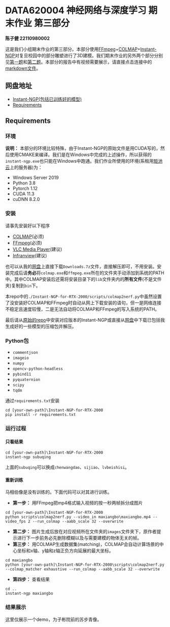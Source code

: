 # DATA620004 神经网络与深度学习 期末作业 第三部分

**陈子健 22110980002**

这是我们小组期末作业的第三部分。本部分使用[FFmpeg](https://github.com/FFmpeg/FFmpeg)+[COLMAP](https://github.com/colmap/colmap)+[Instant-NGP](https://github.com/NVlabs/instant-ngp)对复旦校园中的部分雕塑进行了3D建模。我们期末作业的另外两个部分分别见[第一题]()和[第二题]()。本部分的报告中有视频需要展示，请直接点击连接中的[markdown文件](./report.md)。

## 网盘地址

- [Instant-NGP(包括已训练好的模型)](https://pan.baidu.com/s/1EnPhPK0G0YvNiNfH8OCGLA?pwd=x8ew)
- [Requirements](https://pan.baidu.com/s/1QoyVv9NJitTBoE42pR-jBw?pwd=mq26)

## Requirements

### 环境

**说明：** 本部分的环境比较特殊，由于Instant-NGP的原始文件是用CUDA写的，然后使用CMAKE来编译。我们是在Windows中完成的上述操作，所以获得的`instant-ngp.exe`也只能在Windows中跑通。我们作业所使用的环境(系租用[矩池云](https://matgo.cn)上的服务器)为：
- Windows Server 2019
- Python 3.8
- Pytorch 1.12
- CUDA 11.3
- cuDNN 8.2.0

### 安装

请事先安装好以下程序

- [COLMAP](https://demuc.de/colmap/#download)(必须)
- [FFmpeg](https://ffmpeg.org/download.html)(必须)
- [VLC Media Player](https://www.videolan.org/vlc/)(建议)
- [Infranview](https://www.irfanview.com/)(建议)

也可以从我的[网盘](https://pan.baidu.com/s/1QoyVv9NJitTBoE42pR-jBw?pwd=mq26)上直接下载`Downloads.7z`文件，直接解压即可，不用安装。安装完成后请**务必**将`colmap.exe`和`ffmpeg.exe`所在的文件夹手动添加到系统的PATH中。其中COLMAP安装后还需将安装目录下的`lib`文件夹内的**所有文件**(不是文件夹)复制到`bin`下。


本repo中的`./Instant-NGP-for-RTX-2000/scripts/colmap2nerf.py`中虽然设置了没安装好COLMAP和FFmpeg时自动从网上下载安装的语句，但一是网络连接不稳定且速度较慢，二是无法自动将COLMAP和FFmpeg的写入系统的PATH。

最后请从[原始的repo](https://github.com/NVlabs/instant-ngp)中安装对应版本的Instant-NGP或直接从[网盘](https://pan.baidu.com/s/1EnPhPK0G0YvNiNfH8OCGLA?pwd=x8ew)中下载已包括我生成好的一些模型的压缩包并解压。

### Python包
- `commentjson`
- `imageio`
- `numpy`
- `opencv-python-headless`
- `pybind11`
- `pyquaternion`
- `scipy`
- `tqdm`

通过`requirements.txt`安装
```
cd [your-own-path]\Instant-NGP-for-RTX-2000
pip install -r requirements.txt
```

### 运行过程

#### 只看结果

```
cd [your-own-path]\Instant-NGP-for-RTX-2000
instant-ngp subuqing
```
上面的`subuqing`可以换成`chenwangdao`、`sijiao`、`lvbeishisi`。

#### 重新训练

马相伯像是没有训练的。下面代码可以对其进行训练。

- **第一步：** 用FFmpeg把mp4格式输入视频的按一秒两帧拆分成图片

```
cd [your-own-path]\Instant-NGP-for-RTX-2000
python scripts\colmap2nerf.py --video_in maxiangbo\maxiangbo.mp4 --video_fps 2 --run_colmap --aabb_scale 32 --overwrite
```
- **第二步：** 图片生成后放在对应视频所在文件夹的`images`文件夹下，原作者提示进行下一步前务必先删除模糊以及与需要建模的物体无关的帧。
- **第三步：** 用COLMAP生成数据集(matching)，COLMAP会自动计算场景的中心坐标和x轴、y轴和z轴正负方向延展的最大坐标。
```
cd maxiangbo
python [your-own-path]\Instant-NGP-for-RTX-2000\scripts\colmap2nerf.py --colmap_matcher exhaustive --run_colmap --aabb_scale 32 --overwrite
```
- **第四步：** 查看结果
```
cd ..
instant-ngp maxiangbo
```

### 结果展示

这里仅展示一个demo，为子彬院前的苏步青像。

